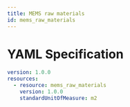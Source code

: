 ```yaml
---
title: MEMS raw materials
id: mems_raw_materials
---
```




# YAML Specification

```yaml
version: 1.0.0
resources:
  - resource: mems_raw_materials
    version: 1.0.0
    standardUnitOfMeasure: m2

```




